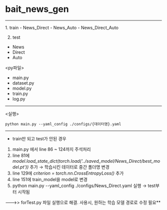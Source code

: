 # bait_news_gen

---------------

<data>
1. train
- News_Direct
- News_Auto
- News_Direct_Auto

2. test
- News
- Direct
- Auto

<py파일>
- main.py
- dataset.py
- model.py
- train.py
- log.py

---------------

<실행>
```
python main.py --yaml_config ./configs/{데이터명}.yaml
```
---------------
- train만 되고 test가 안된 경우
1.  main.py 에서 line 86 ~ 124까지 주석처리
2. line 81에 *model.load_state_dict(torch.load('../saved_model/News_Direct/best_model.pt'))* 추가 → 학습시킨 데이터로 중간 폴더명 변경
3. line 129에 *criterion = torch.nn.CrossEntropyLoss()* 추가
4. line 151에 train_model을 model로 변경
5. python main.py --yaml_config ./configs/News_Direct.yaml 실행 → test부터 시작됨

--->> forTest.py 파일 실행으로 해결. 사용시, 원하는 학습 모델 경로로 수정 필요**

